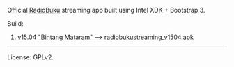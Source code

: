 Official [RadioBuku](http://radiobuku.com) streaming app built using Intel XDK + Bootstrap 3.

Build:

1. [v15.04 "Bintang Mataram" --> radiobukustreaming_v1504.apk](https://github.com/ekajogja/radiobuku/blob/master/build/radiobukustreaming_v1504.apk)

___

License: GPLv2.

